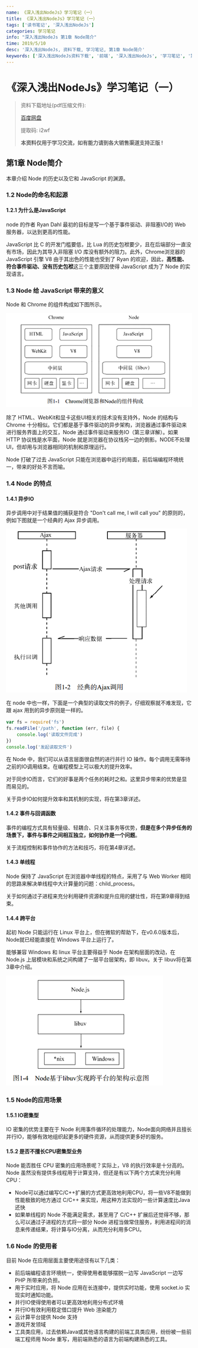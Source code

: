 ```yaml
---
name: 《深入浅出NodeJs》学习笔记（一）
title: 《深入浅出NodeJs》学习笔记（一）
tags: ['读书笔记', '深入浅出NodeJs']
categories: 学习笔记
info: "深入浅出NodeJs 第1章 Node简介"
time: 2019/5/10
desc: '深入浅出NodeJs, 资料下载, 学习笔记, 第1章 Node简介'
keywords: ['深入浅出NodeJs资料下载', '前端', '深入浅出NodeJs', '学习笔记', '第1章 Node简介']
---
```


# 《深入浅出NodeJs》学习笔记（一）

> 资料下载地址(pdf压缩文件):
>
> [百度网盘](https://pan.baidu.com/s/1x1MF7mnh3eZD4Ovmk5D3TA)
>
> 提取码: i2wf
>
> **本资料仅用于学习交流，如有能力请到各大销售渠道支持正版 !**

## 第1章 Node简介

本章介绍 Node 的历史以及它和 JavaScript 的渊源。

### 1.2 Node的命名和起源

#### 1.2.1 为什么是JavaScript

node 的作者 Ryan Dahl 最初的目标是写一个基于事件驱动、非阻塞I/O的 Web 服务器，以达到更高的性能。

JavaScript 比 C 的开发门槛要低，比 Lua 的历史包袱要少，且在后端部分一直没有市场，因此为其导入非阻塞 I/O 库没有额外的阻力。此外，Chrome浏览器的 JavaScript 引擎 V8 由于其出色的性能也受到了 Ryan 的欢迎，因此，**高性能、符合事件驱动、没有历史包袱**这三个主要原因使得 JavaScript 成为了 Node 的实现语言。

### 1.3 Node 给 JavaScript 带来的意义

Node 和 Chrome 的组件构成如下图所示。

![nodeAndChrome.png](./images/nodeAndChrome.png)

除了 HTML、WebKit和显卡这些UI相关的技术没有支持外，Node 的结构与 Chrome 十分相似。它们都是基于事件驱动的异步架构，浏览器通过事件驱动来进行服务界面上的交互，Node 通过事件驱动来服务IO（第三章详解）。如果 HTTP 协议栈是水平面，Node 就是浏览器在协议栈另一边的倒影。NODE不处理UI，但却用与浏览器相同的机制和原理运行。

Node 打破了过去 JavaScript 只能在浏览器中运行的局面，前后端编程环境统一，带来的好处不言而喻。

### 1.4 Node 的特点

#### 1.4.1 异步IO

异步调用中对于结果值的捕获是符合 "Don't call me, I will call you" 的原则的，例如下图就是一个经典的 Ajax 异步调用。

![ajax异步调用.png](./images/ajaxAsync.png)

在 node 中也一样，下面是一个典型的读取文件的例子，仔细观察就不难发现，它跟 ajax 用到的异步原则是一样的。

```javascript
var fs = require('fs')
fs.readFile('/path', function (err, file) {
    console.log('读取文件完成')
})
console.log('发起读取文件')
```

在 Node 中，我们可以从语言层面很自然的进行并行 IO 操作。每个调用无需等待之前的IO调用结束。在编程模型上可以极大的提升效率。

对于同步IO而言，它们的好事是两个任务的耗时之和。这里异步带来的优势是显而易见的。

关于异步IO如何提升效率和其机制的实现，将在第3章详述。

#### 1.4.2 事件与回调函数

事件的编程方式具有轻量级、轻耦合、只关注事务等优势，**但是在多个异步任务的场景下，事件与事件之间相互独立，如何协作是一个问题**。

关于流程控制和事件协作的方法和技巧，将在第4章详述。

#### 1.4.3 单线程

Node 保持了 JavaScript 在浏览器中单线程的特点，采用了与 Web Worker 相同的思路来解决单线程中大计算量的问题：child_process。

关于如何通过子进程来充分利用硬件资源和提升应用的健壮性，将在第9章得到结束。

#### 1.4.4 跨平台

起初 Node 只能运行在 Linux 平台上，但在微软的帮助下，在v0.6.0版本后，Node就已经能直接在 Windows 平台上运行了。

能够兼容 Windows 和 linux 平台主要得益于 Node 在架构层面的改动，在 Node.js 上层模块和系统之间构建了一层平台层架构，即 libuv。关于 libuv将在第3章中介绍。

![libuv架构.png](./images/libuv.png)

### 1.5 Node的应用场景

#### 1.5.1 IO密集型

IO 密集的优势主要在于 Node 利用事件循环的处理能力，Node面向网络并且擅长并行IO，能够有效地组织起更多的硬件资源，从而提供更多好的服务。

#### 1.5.2 是否不擅长CPU密集型业务

Node 能否胜任 CPU 密集的应用场景呢？实际上，V8 的执行效率是十分高的。Node 虽然没有提供多线程用于计算支持，但还是有以下两个方式来充分利用CPU：

- Node可以通过编写C/C++扩展的方式更高效地利用CPU，将一些V8不能做到性能极致的地方通过 C/C++ 来实现，用这种方法实现的一些计算速度比Java还快
- 如果单线程的 Node 不能满足需求，甚至用了 C/C++ 扩展后还觉得不够，那么可以通过子进程的方式将一部分 Node 进程当做常住服务，利用进程间的消息来传递结果，将计算与IO分离，从而充分利用多CPU。

### 1.6 Node 的使用者

目前 Node 在应用层面主要使用途径有以下几类：

- 前后端编程语言环境统一，使得使用者能够摆脱一边写 JavaScript 一边写 PHP 所带来的负担。
- 用于实时应用，将 Node 应用在长连接中，提供实时功能，使用 socket.io 实现实时通知功能。
- 并行IO使得使用者可以更高效地利用分布式环境
- 并行IO有效利用稳定借口提升 Web 渲染能力
- 云计算平台提供 Node 支持
- 游戏开发领域
- 工具类应用，过去依赖Java或其他语言构建的前端工具类应用，纷纷被一些前端工程师用 Node 重写，用前端熟悉的语言为前端构建熟悉的工具。 